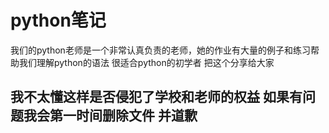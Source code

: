 # python笔记

​	我们的python老师是一个非常认真负责的老师，她的作业有大量的例子和练习帮助我们理解python的语法 很适合python的初学者 把这个分享给大家



## 我不太懂这样是否侵犯了学校和老师的权益 如果有问题我会第一时间删除文件 并道歉

